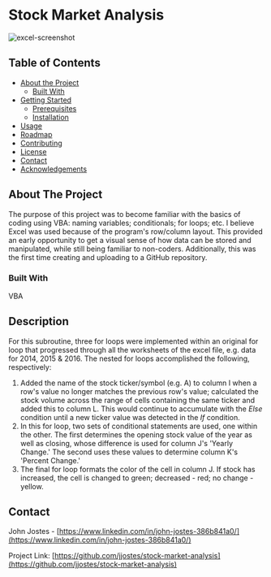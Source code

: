 # Stock Market Analysis

![excel-screenshot]
<!-- TABLE OF CONTENTS -->
## Table of Contents

* [About the Project](#about-the-project)
  * [Built With](#built-with)
* [Getting Started](#getting-started)
  * [Prerequisites](#prerequisites)
  * [Installation](#installation)
* [Usage](#usage)
* [Roadmap](#roadmap)
* [Contributing](#contributing)
* [License](#license)
* [Contact](#contact)
* [Acknowledgements](#acknowledgements)



<!-- ABOUT THE PROJECT -->
## About The Project

The purpose of this project was to become familiar with the basics of coding using VBA: naming variables; conditionals; for loops; etc. I believe Excel was used because of the program's row/column layout. This provided an early opportunity to get a visual sense of how data can be stored and manipulated, while still being familiar to non-coders. Additionally, this was the first time creating and uploading to a GitHub repository. 

### Built With
VBA

<!-- DESCRIBING PROJECT -->
## Description

For this subroutine, three for loops were implemented within an original for loop that progressed through all the worksheets of the excel file, e.g. data for 2014, 2015 & 2016. The nested for loops accomplished the following, respectively:
<ol>
    <li>Added the name of the stock ticker/symbol (e.g. A) to column I when a row's value no longer matches the previous row's value; calculated the stock volume across the range of cells containing the same ticker and added this to column L. This would continue to accumulate with the <i>Else</i> condition until a new ticker value was detected in the <i>If</i> condition.</li>
    <li>In this for loop, two sets of conditional statements are used, one within the other. The first determines the opening stock value of the year as well as closing, whose difference is used for column J's 'Yearly Change.' The second uses these values to determine column K's 'Percent Change.'</li>
    <li>The final for loop formats the color of the cell in column J. If stock has increased, the cell is changed to green; decreased - red; no change - yellow. </li>
</ol>

<!-- CONTACT -->
## Contact

John Jostes - [https://www.linkedin.com/in/john-jostes-386b841a0/](https://www.linkedin.com/in/john-jostes-386b841a0/)

Project Link: [https://github.com/jjostes/stock-market-analysis](https://github.com/jjostes/stock-market-analysis)


<!-- IMG LINK -->
[excel-screenshot]: https://github.com/jjostes/stock-market-analysis/blob/master/results/2014_stock_data.png

